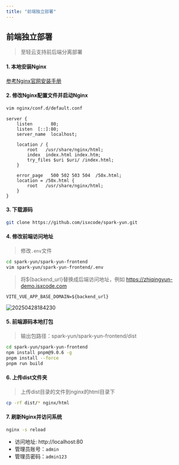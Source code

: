 ```yaml
---
title: "前端独立部署"
---
```


## 前端独立部署

> 至轻云支持前后端分离部署

#### 1. 本地安装Nginx

[参考Nginx官网安装手册](https://nginx.org/en/docs/install.html)

#### 2. 修改Nginx配置文件并启动Nginx

```bash
vim nginx/conf.d/default.conf
```

```wikitext
server {
    listen       80;
    listen  [::]:80;
    server_name  localhost;
   
    location / {
        root   /usr/share/nginx/html;
        index  index.html index.htm;
        try_files $uri $uri/ /index.html;
    }
    
    error_page   500 502 503 504  /50x.html;
    location = /50x.html {
        root   /usr/share/nginx/html;
    }
}
```

#### 3. 下载源码

```bash
git clone https://github.com/isxcode/spark-yun.git
```

#### 4. 修改前端访问地址

> 修改`.env`文件

```bash
cd spark-yun/spark-yun-frontend
vim spark-yun/spark-yun-frontend/.env
```

> 将${backend_url}替换成后端访问地址，例如 https://zhiqingyun-demo.isxcode.com

```wikitext
VITE_VUE_APP_BASE_DOMAIN=${backend_url}
```

![20250428184230](https://img.isxcode.com/picgo/20250428184230.png)

#### 5. 前端源码本地打包

> 输出包路径：spark-yun/spark-yun-frontend/dist

```bash
cd spark-yun/spark-yun-frontend
npm install pnpm@9.0.6 -g
pnpm install --force
pnpm run build
```

#### 6. 上传dist文件夹

> 上传dist目录的文件到nginx的html目录下

```bash
cp -rf dist/* nginx/html
```

#### 7. 刷新Nginx并访问系统

```bash
nginx -s reload
```

- 访问地址: http://localhost:80
- 管理员账号：`admin` 
- 管理员密码：`admin123`